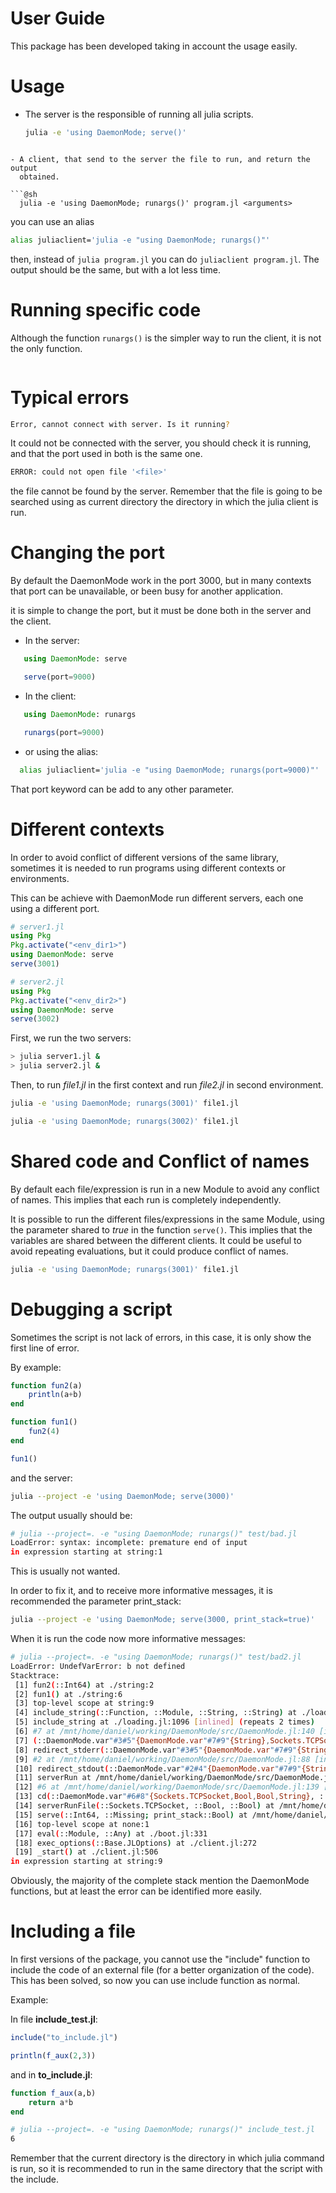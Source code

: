 # User Guide

This package has been developed taking in account the usage easily.

# Usage

- The server is the responsible of running all julia scripts.
 
  ```sh
  julia -e 'using DaemonMode; serve()'
```

- A client, that send to the server the file to run, and return the output
  obtained.
  
```@sh
  julia -e 'using DaemonMode; runargs()' program.jl <arguments>
```

  you can use an alias 
  ```sh
  alias juliaclient='julia -e "using DaemonMode; runargs()"'
```
  
then, instead of `julia program.jl` you can do `juliaclient program.jl`. The
output should be the same, but with a lot less time.

# Running specific code


Although the function `runargs()` is the simpler way to run the client, it is not
the only function.

```@docs
```

# Typical errors

```sh
Error, cannot connect with server. Is it running?
```

It could not be connected with the server, you should check it is running, and
that the port used in both is the same one.

```sh
ERROR: could not open file '<file>'
```

the file cannot be found by the server. Remember that the file is going to be
searched using as current directory the directory in which the julia client is
run.

# Changing the port

By default the DaemonMode work in the port 3000, but in many contexts that port
can be unavailable, or been busy for another application.

it is simple to change the port, but it must be done both in the server and the client.

- In the server:

```julia
   using DaemonMode: serve

   serve(port=9000)
```

- In the client:

```julia
   using DaemonMode: runargs

   runargs(port=9000)
```

- or using the alias:

```sh
  alias juliaclient='julia -e "using DaemonMode; runargs(port=9000)"'
```

That port keyword can be add to any other parameter.

# Different contexts

In order to avoid conflict of different versions of the same library, sometimes
it is needed to run programs using different contexts  or environments.

This can be achieve with DaemonMode run different servers, each one using a
different port.

```julia
# server1.jl
using Pkg
Pkg.activate("<env_dir1>")
using DaemonMode: serve
serve(3001)
```

```julia
# server2.jl
using Pkg
Pkg.activate("<env_dir2>")
using DaemonMode: serve
serve(3002)
```

First, we run the two servers:

```sh
> julia server1.jl &
> julia server2.jl &
```

Then, to run *file1.jl* in the first context and run *file2.jl* in second
environment.

```sh
julia -e 'using DaemonMode; runargs(3001)' file1.jl
```

```sh
julia -e 'using DaemonMode; runargs(3002)' file1.jl
```

# Shared code and Conflict of names

By default each file/expression is run in a new Module to avoid any conflict of
names. This implies that each run is completely independently. 

It is possible to run the different files/expressions in the same Module, using
the parameter shared to *true* in the function `serve()`. This implies that the
variables are shared between the different clients. It could be useful to avoid
repeating evaluations, but it could produce conflict of names.

```sh
julia -e 'using DaemonMode; runargs(3001)' file1.jl
```
# Debugging a script

Sometimes the script is not lack of errors, in this case, it is only show the
first line of error.

By example:

```julia
function fun2(a)
    println(a+b)
end

function fun1()
    fun2(4)
end

fun1()
```

and the server:

```sh
julia --project -e 'using DaemonMode; serve(3000)'
```

The output usually should be:

```sh
# julia --project=. -e "using DaemonMode; runargs()" test/bad.jl 
LoadError: syntax: incomplete: premature end of input
in expression starting at string:1
```

This is usually not wanted. 

In order to fix it, and to receive more informative messages, it is recommended
the parameter print_stack:

```sh
julia --project -e 'using DaemonMode; serve(3000, print_stack=true)'
```

When it is run the code now more informative messages:

```sh
# julia --project=. -e "using DaemonMode; runargs()" test/bad2.jl 
LoadError: UndefVarError: b not defined
Stacktrace:
 [1] fun2(::Int64) at ./string:2
 [2] fun1() at ./string:6
 [3] top-level scope at string:9
 [4] include_string(::Function, ::Module, ::String, ::String) at ./loading.jl:1088
 [5] include_string at ./loading.jl:1096 [inlined] (repeats 2 times)
 [6] #7 at /mnt/home/daniel/working/DaemonMode/src/DaemonMode.jl:140 [inlined]
 [7] (::DaemonMode.var"#3#5"{DaemonMode.var"#7#9"{String},Sockets.TCPSocket,Bool,Bool})() at /mnt/home/daniel/working/DaemonMode/src/DaemonMode.jl:97
 [8] redirect_stderr(::DaemonMode.var"#3#5"{DaemonMode.var"#7#9"{String},Sockets.TCPSocket,Bool,Bool}, ::Sockets.TCPSocket) at ./stream.jl:1150
 [9] #2 at /mnt/home/daniel/working/DaemonMode/src/DaemonMode.jl:88 [inlined]
 [10] redirect_stdout(::DaemonMode.var"#2#4"{DaemonMode.var"#7#9"{String},Sockets.TCPSocket,Bool,Bool}, ::Sockets.TCPSocket) at ./stream.jl:1150
 [11] serverRun at /mnt/home/daniel/working/DaemonMode/src/DaemonMode.jl:87 [inlined]
 [12] #6 at /mnt/home/daniel/working/DaemonMode/src/DaemonMode.jl:139 [inlined]
 [13] cd(::DaemonMode.var"#6#8"{Sockets.TCPSocket,Bool,Bool,String}, ::String) at ./file.jl:104
 [14] serverRunFile(::Sockets.TCPSocket, ::Bool, ::Bool) at /mnt/home/daniel/working/DaemonMode/src/DaemonMode.jl:137
 [15] serve(::Int64, ::Missing; print_stack::Bool) at /mnt/home/daniel/working/DaemonMode/src/DaemonMode.jl:40
 [16] top-level scope at none:1
 [17] eval(::Module, ::Any) at ./boot.jl:331
 [18] exec_options(::Base.JLOptions) at ./client.jl:272
 [19] _start() at ./client.jl:506
in expression starting at string:9
```

Obviously, the majority of the complete stack mention the DaemonMode functions,
but at least the error can be identified more easily.

# Including a file

In first versions of the package, you cannot use the "include" function to
include the code of an external file (for a better organization of the code).
This has been solved, so now you can use include function as normal.

Example:

In file **include_test.jl**:

```julia
include("to_include.jl")

println(f_aux(2,3))
```

and in **to_include.jl**:

```julia
function f_aux(a,b)
    return a*b
end
```

```sh
# julia --project=. -e "using DaemonMode; runargs()" include_test.jl 
6
```

Remember that the current directory is the directory in which julia command is
run, so it is recommended to run in the same directory that the script with the include.
